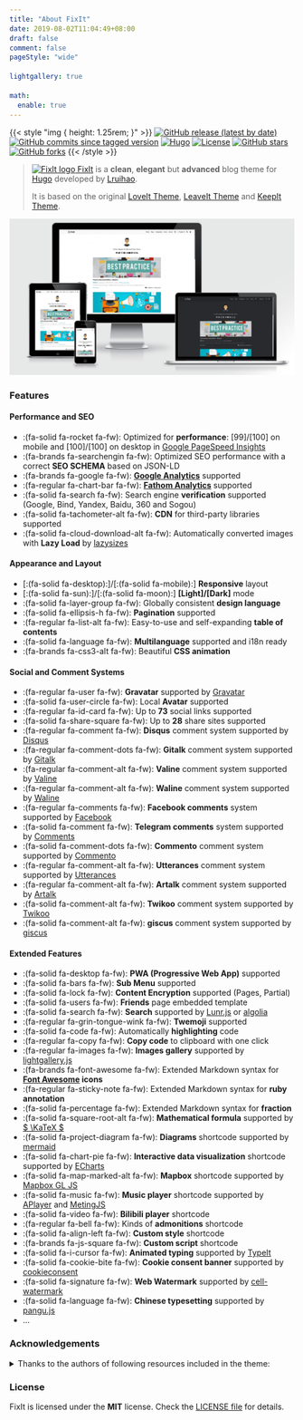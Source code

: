 ```yaml
---
title: "About FixIt"
date: 2019-08-02T11:04:49+08:00
draft: false
comment: false
pageStyle: "wide"

lightgallery: true

math:
  enable: true
---
```


{{< style "img { height: 1.25rem; }" >}}
[![GitHub release (latest by date)](https://img.shields.io/github/v/release/Lruihao/FixIt?style=flat-square)](https://github.com/Lruihao/FixIt/releases)
[![GitHub commits since tagged version](https://img.shields.io/github/commits-since/Lruihao/FixIt/v0.2.10?style=flat-square)](https://github.com/Lruihao/FixIt/compare/v0.2.10...master)
[![Hugo](https://img.shields.io/badge/Hugo-%5E0.84.0-ff4088?style=flat-square&logo=hugo)](https://gohugo.io/)
[![License](https://img.shields.io/github/license/Lruihao/FixIt?style=flat-square)](https://github.com/Lruihao/FixIt/blob/master/LICENSE)
[![GitHub stars](https://img.shields.io/github/stars/Lruihao/FixIt?style=social)](https://github.com/Lruihao/FixIt)
[![GitHub forks](https://img.shields.io/github/forks/Lruihao/FixIt?style=social)](https://github.com/Lruihao/FixIt/fork)
{{< /style >}}

> [<img class="fixit-icon" src="/images/fixit.svg" alt="FixIt logo" /> FixIt](https://github.com/Lruihao/FixIt) is a **clean**, **elegant** but **advanced** blog theme for [Hugo](https://gohugo.io/) developed by [Lruihao](https://lruihao.cn).
>
> It is based on the original [LoveIt Theme](https://github.com/dillonzq/LoveIt), [LeaveIt Theme](https://github.com/liuzc/LeaveIt) and [KeepIt Theme](https://github.com/Fastbyte01/KeepIt).

![Hugo Theme FixIt](/images/Apple-Devices-Preview.png "Hugo Theme FixIt")

### Features

#### Performance and SEO

* :(fa-solid fa-rocket fa-fw): Optimized for **performance**: [99]/[100] on mobile and [100]/[100] on desktop in [Google PageSpeed Insights](https://developers.google.com/speed/pagespeed/insights)
* :(fa-brands fa-searchengin fa-fw): Optimized SEO performance with a correct **SEO SCHEMA** based on JSON-LD
* :(fa-brands fa-google fa-fw): **[Google Analytics](https://analytics.google.com/analytics)** supported
* :(fa-regular fa-chart-bar fa-fw): **[Fathom Analytics](https://usefathom.com/)** supported
* :(fa-solid fa-search fa-fw): Search engine **verification** supported (Google, Bind, Yandex, Baidu, 360 and Sogou)
* :(fa-solid fa-tachometer-alt fa-fw): **CDN** for third-party libraries supported
* :(fa-solid fa-cloud-download-alt fa-fw): Automatically converted images with **Lazy Load** by [lazysizes](https://github.com/aFarkas/lazysizes)

#### Appearance and Layout

* [:(fa-solid fa-desktop):]/[:(fa-solid fa-mobile):] **Responsive** layout
* [:(fa-solid fa-sun):]/[:(fa-solid fa-moon):] **[Light]/[Dark]** mode
* :(fa-solid fa-layer-group fa-fw): Globally consistent **design language**
* :(fa-solid fa-ellipsis-h fa-fw): **Pagination** supported
* :(fa-regular fa-list-alt fa-fw): Easy-to-use and self-expanding **table of contents**
* :(fa-solid fa-language fa-fw): **Multilanguage** supported and i18n ready
* :(fa-brands fa-css3-alt fa-fw): Beautiful **CSS animation**

#### Social and Comment Systems

* :(fa-regular fa-user fa-fw): **Gravatar** supported by [Gravatar](https://gravatar.com)
* :(fa-solid fa-user-circle fa-fw): Local **Avatar** supported
* :(fa-regular fa-id-card fa-fw): Up to **73** social links supported
* :(fa-solid fa-share-square fa-fw): Up to **28** share sites supported
* :(fa-regular fa-comment fa-fw): **Disqus** comment system supported by [Disqus](https://disqus.com)
* :(fa-regular fa-comment-dots fa-fw): **Gitalk** comment system supported by [Gitalk](https://github.com/gitalk/gitalk)
* :(fa-regular fa-comment-alt fa-fw): **Valine** comment system supported by [Valine](https://valine.js.org/)
* :(fa-regular fa-comment-alt fa-fw): **Waline** comment system supported by [Waline](https://waline.js.org/)
* :(fa-regular fa-comments fa-fw): **Facebook comments** system supported by [Facebook](https://developers.facebook.com/docs/plugins/comments/)
* :(fa-solid fa-comment fa-fw): **Telegram comments** system supported by [Comments](https://comments.app/)
* :(fa-solid fa-comment-dots fa-fw): **Commento** comment system supported by [Commento](https://commento.io/)
* :(fa-regular fa-comment-alt fa-fw): **Utterances** comment system supported by [Utterances](https://utteranc.es/)
* :(fa-regular fa-comment-alt fa-fw): **Artalk** comment system supported by [Artalk](https://artalk.js.org/)
* :(fa-solid fa-comment-alt fa-fw): **Twikoo** comment system supported by [Twikoo](https://twikoo.js.org/)
* :(fa-solid fa-comment-alt fa-fw): **giscus** comment system supported by [giscus](https://giscus.app/)

#### Extended Features

* :(fa-solid fa-desktop fa-fw): **PWA (Progressive Web App)** supported
* :(fa-solid fa-bars fa-fw): **Sub Menu** supported
* :(fa-solid fa-lock fa-fw): **Content Encryption** supported (Pages, Partial)
* :(fa-solid fa-users fa-fw): **Friends** page embedded template
* :(fa-solid fa-search fa-fw): **Search** supported by [Lunr.js](https://lunrjs.com/) or [algolia](https://www.algolia.com/)
* :(fa-regular fa-grin-tongue-wink fa-fw): **Twemoji** supported
* :(fa-solid fa-code fa-fw): Automatically **highlighting** code
* :(fa-regular fa-copy fa-fw): **Copy code** to clipboard with one click
* :(fa-regular fa-images fa-fw): **Images gallery** supported by [lightgallery.js](https://github.com/sachinchoolur/lightgallery.js)
* :(fa-brands fa-font-awesome fa-fw): Extended Markdown syntax for **[Font Awesome](https://fontawesome.com/) icons**
* :(fa-regular fa-sticky-note fa-fw): Extended Markdown syntax for **ruby annotation**
* :(fa-solid fa-percentage fa-fw): Extended Markdown syntax for **fraction**
* :(fa-solid fa-square-root-alt fa-fw): **Mathematical formula** supported by [$ \KaTeX $](https://katex.org/)
* :(fa-solid fa-project-diagram fa-fw): **Diagrams** shortcode supported by [mermaid](https://github.com/knsv/mermaid)
* :(fa-solid fa-chart-pie fa-fw): **Interactive data visualization** shortcode supported by [ECharts](https://echarts.apache.org/)
* :(fa-solid fa-map-marked-alt fa-fw): **Mapbox** shortcode supported by [Mapbox GL JS](https://docs.mapbox.com/mapbox-gl-js)
* :(fa-solid fa-music fa-fw): **Music player** shortcode supported by [APlayer](https://github.com/MoePlayer/APlayer) and [MetingJS](https://github.com/metowolf/MetingJS)
* :(fa-solid fa-video fa-fw): **Bilibili player** shortcode
* :(fa-regular fa-bell fa-fw): Kinds of **admonitions** shortcode
* :(fa-solid fa-align-left fa-fw): **Custom style** shortcode
* :(fa-brands fa-js-square fa-fw): **Custom script** shortcode
* :(fa-solid fa-i-cursor fa-fw): **Animated typing** supported by [TypeIt](https://typeitjs.com/)
* :(fa-solid fa-cookie-bite fa-fw): **Cookie consent banner** supported by [cookieconsent](https://github.com/osano/cookieconsent)
* :(fa-solid fa-signature fa-fw): **Web Watermark** supported by [cell-watermark](https://github.com/Lruihao/watermark)
* :(fa-solid fa-language fa-fw): **Chinese typesetting** supported by [pangu.js](https://github.com/vinta/pangu.js)
* ...

### Acknowledgements

<details>
<summary>Thanks to the authors of following resources included in the theme:</summary>

* [normalize.css](https://github.com/necolas/normalize.css)
* [Font Awesome](https://fontawesome.com/)
* [Simple Icons](https://github.com/simple-icons/simple-icons)
* [Animate.css](https://daneden.github.io/animate.css/)
* [autocomplete.js](https://github.com/algolia/autocomplete.js)
* [Lunr.js](https://lunrjs.com/)
* [algoliasearch](https://github.com/algolia/algoliasearch-client-javascript)
* [lazysizes](https://github.com/aFarkas/lazysizes)
* [object-fit-images](https://github.com/fregante/object-fit-images)
* [Twemoji](https://github.com/twitter/twemoji)
* [lightgallery.js](https://github.com/sachinchoolur/lightgallery.js)
* [Sharer.js](https://github.com/ellisonleao/sharer.js)
* [TypeIt](https://typeitjs.com/)
* [$ \KaTeX $](https://katex.org/)
* [mermaid](https://github.com/knsv/mermaid)
* [ECharts](https://echarts.apache.org/)
* [Mapbox GL JS](https://docs.mapbox.com/mapbox-gl-js)
* [APlayer](https://github.com/MoePlayer/APlayer)
* [MetingJS](https://github.com/metowolf/MetingJS)
* [Gitalk](https://github.com/gitalk/gitalk)
* [Valine](https://valine.js.org/)
* [cookieconsent](https://github.com/osano/cookieconsent)
* [cell-watermark](https://github.com/Lruihao/watermark)
* [pangu.js](https://github.com/vinta/pangu.js)
* [Artalk](https://artalk.js.org/)
* [Waline](https://waline.js.org/)
* [Twikoo](https://twikoo.js.org/)
* [github-corners](https://github.com/tholman/github-corners)
* [giscus](https://giscus.app/)
* [crypto-js](https://github.com/brix/crypto-js)
</details>

### License

FixIt is licensed under the **MIT** license. Check the [LICENSE file](https://github.com/Lruihao/FixIt/blob/master/LICENSE) for details.
